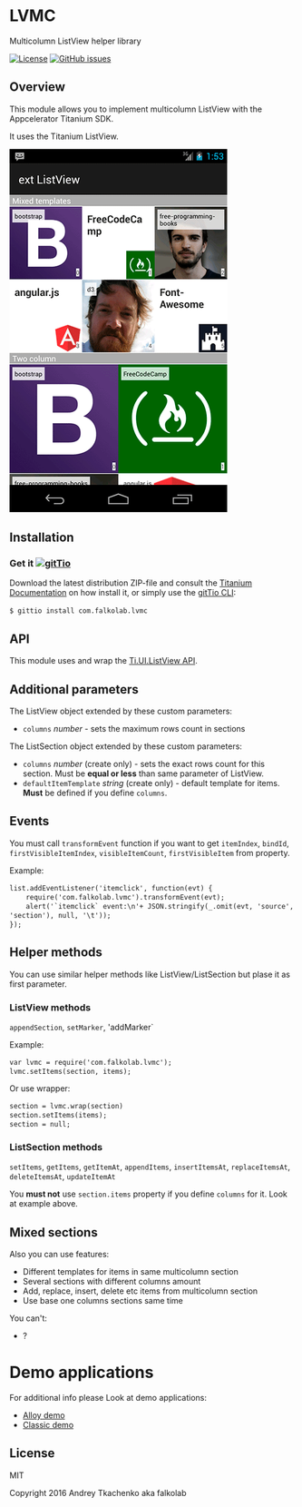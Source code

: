 # LVMC
Multicolumn ListView helper library

[![License](http://img.shields.io/badge/license-MIT-orange.svg)](http://mit-license.org)
[![GitHub issues](https://img.shields.io/github/issues/falkolab/LVMC.svg)](https://github.com/falkolab/LVMC/issues)

## Overview

This module allows you to implement multicolumn ListView with the Appcelerator Titanium SDK.

It uses the Titanium ListView.

![screenshot1](screenshot.png?raw=true "Example screenshot")

## Installation
### Get it [![gitTio](http://gitt.io/badge.png)](http://gitt.io/component/com.falkolab.lvmc)
Download the latest distribution ZIP-file and consult the [Titanium Documentation](http://docs.appcelerator.com/titanium/latest/#!/guide/Using_a_Module) on how install it, or simply use the [gitTio CLI](http://gitt.io/cli):

`$ gittio install com.falkolab.lvmc`

## API

This module uses and wrap the [Ti.UI.ListView API](http://docs.appcelerator.com/titanium/3.0/#!/api/Titanium.UI.ListView).

## Additional parameters

The ListView object extended by these custom parameters:

* `columns` _number_ - sets the maximum rows count in sections

The ListSection object extended by these custom parameters:
* `columns` _number_ (create only) - sets the exact rows count for this section. Must be **equal or less** than same parameter of ListView.
* `defaultItemTemplate` _string_ (create only) - default template for items. **Must** be defined if you define `columns`.

## Events

You must call `transformEvent` function if you want to get `itemIndex`, `bindId`, `firstVisibleItemIndex`, `visibleItemCount`, `firstVisibleItem` from property.

Example:

    list.addEventListener('itemclick', function(evt) {
        require('com.falkolab.lvmc').transformEvent(evt);
        alert('`itemclick` event:\n'+ JSON.stringify(_.omit(evt, 'source', 'section'), null, '\t'));
    });

## Helper methods

You can use similar helper methods like ListView/ListSection but plase it as first parameter.

### ListView methods

`appendSection`, `setMarker`, 'addMarker`

Example:

    var lvmc = require('com.falkolab.lvmc');
    lvmc.setItems(section, items);

Or use wrapper:

    section = lvmc.wrap(section)
    section.setItems(items);
    section = null;

### ListSection methods

`setItems`, `getItems`, `getItemAt`, `appendItems`, `insertItemsAt`, `replaceItemsAt`, `deleteItemsAt`, `updateItemAt`

You **must not** use `section.items` property if you define `columns` for it. Look at example above.

## Mixed sections

Also you can use features:

* Different templates for items in same multicolumn section
* Several sections with different columns amount
* Add, replace, insert, delete etc items from multicolumn section
* Use base one columns sections same time

You can't:
* ?

# Demo applications

For additional info please Look at demo applications:

* [Alloy demo](https://github.com/falkolab/LVMC-Demo-Alloy-App)
* [Classic demo](https://github.com/falkolab/LVMC-Demo-Classic-App)

## License

MIT

Copyright 2016 Andrey Tkachenko aka falkolab
